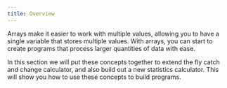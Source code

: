 ```yaml
---
title: Overview
---
```


Arrays make it easier to work with multiple values, allowing you to have a single variable that stores multiple values. With arrays, you can start to create programs that process larger quantities of data with ease.

In this section we will put these concepts together to extend the fly catch and change calculator, and also build out a new statistics calculator. This will show you how to use these concepts to build programs.
